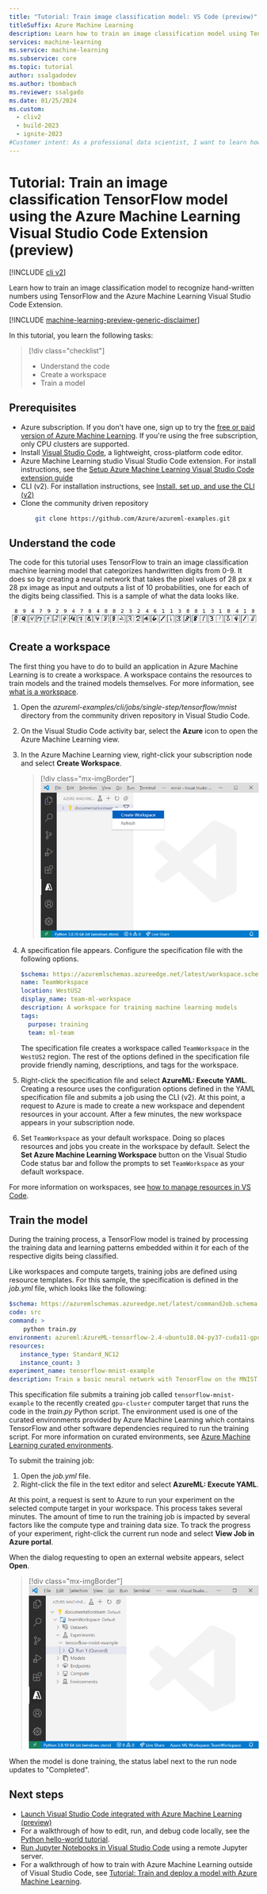 ```yaml
---
title: "Tutorial: Train image classification model: VS Code (preview)"
titleSuffix: Azure Machine Learning
description: Learn how to train an image classification model using TensorFlow and the Azure Machine Learning Visual Studio Code Extension
services: machine-learning
ms.service: machine-learning
ms.subservice: core
ms.topic: tutorial
author: ssalgadodev
ms.author: tbombach
ms.reviewer: ssalgado
ms.date: 01/25/2024
ms.custom:
  - cliv2
  - build-2023
  - ignite-2023
#Customer intent: As a professional data scientist, I want to learn how to train an image classification model using TensorFlow and the Azure Machine Learning Visual Studio Code Extension.
---
```


# Tutorial: Train an image classification TensorFlow model using the Azure Machine Learning Visual Studio Code Extension (preview)

[!INCLUDE [cli v2](includes/machine-learning-cli-v2.md)]

Learn how to train an image classification model to recognize hand-written numbers using TensorFlow and the Azure Machine Learning Visual Studio Code Extension.

[!INCLUDE [machine-learning-preview-generic-disclaimer](includes/machine-learning-preview-generic-disclaimer.md)]

In this tutorial, you learn the following tasks:

> [!div class="checklist"]
> * Understand the code
> * Create a workspace
> * Train a model

## Prerequisites

- Azure subscription. If you don't have one, sign up to try the [free or paid version of Azure Machine Learning](https://azure.microsoft.com/free/). If you're using the free subscription, only CPU clusters are supported.
- Install [Visual Studio Code](https://code.visualstudio.com/docs/setup/setup-overview), a lightweight, cross-platform code editor.
- Azure Machine Learning studio Visual Studio Code extension. For install instructions, see the [Setup Azure Machine Learning Visual Studio Code extension guide](./how-to-setup-vs-code.md)
- CLI (v2). For installation instructions, see [Install, set up, and use the CLI (v2)](how-to-configure-cli.md)
-  Clone the community driven repository
    ```bash
        git clone https://github.com/Azure/azureml-examples.git
    ```

## Understand the code

The code for this tutorial uses TensorFlow to train an image classification machine learning model that categorizes handwritten digits from 0-9. It does so by creating a neural network that takes the pixel values of 28 px x 28 px image as input and outputs a list of 10 probabilities, one for each of the digits being classified. This is a sample of what the data looks like.  

![MNIST Digits](./media/tutorial-train-deploy-image-classification-model-vscode/digits.png)

## Create a workspace

The first thing you have to do to build an application in Azure Machine Learning is to create a workspace. A workspace contains the resources to train models and the trained models themselves. For more information, see [what is a workspace](./concept-workspace.md).

1. Open the *azureml-examples/cli/jobs/single-step/tensorflow/mnist* directory from the community driven repository in Visual Studio Code.
1. On the Visual Studio Code activity bar, select the **Azure** icon to open the Azure Machine Learning view.
1. In the Azure Machine Learning view, right-click your subscription node and select **Create Workspace**.

    > [!div class="mx-imgBorder"]
    > ![Create workspace](./media/tutorial-train-deploy-image-classification-model-vscode/create-workspace.png)

1. A specification file appears. Configure the specification file with the following options.

    ```yml
    $schema: https://azuremlschemas.azureedge.net/latest/workspace.schema.json
    name: TeamWorkspace
    location: WestUS2
    display_name: team-ml-workspace
    description: A workspace for training machine learning models
    tags:
      purpose: training
      team: ml-team
    ```

    The specification file creates a workspace called `TeamWorkspace` in the `WestUS2` region. The rest of the options defined in the specification file provide friendly naming, descriptions, and tags for the workspace.

1. Right-click the specification file and select **AzureML: Execute YAML**. Creating a resource uses the configuration options defined in the YAML specification file and submits a job using the CLI (v2). At this point, a request to Azure is made to create a new workspace and dependent resources in your account. After a few minutes, the new workspace appears in your subscription node.
1. Set `TeamWorkspace` as your default workspace. Doing so places resources and jobs you create in the workspace by default. Select the **Set Azure Machine Learning Workspace** button on the Visual Studio Code status bar and follow the prompts to set `TeamWorkspace` as your default workspace.

For more information on workspaces, see [how to manage resources in VS Code](how-to-manage-resources-vscode.md).

## Train the model

During the training process, a TensorFlow model is trained by processing the training data and learning patterns embedded within it for each of the respective digits being classified.

Like workspaces and compute targets, training jobs are defined using resource templates. For this sample, the specification is defined in the *job.yml* file, which looks like the following:


```yml
$schema: https://azuremlschemas.azureedge.net/latest/commandJob.schema.json
code: src
command: >
    python train.py
environment: azureml:AzureML-tensorflow-2.4-ubuntu18.04-py37-cuda11-gpu:48
resources:
   instance_type: Standard_NC12
   instance_count: 3
experiment_name: tensorflow-mnist-example
description: Train a basic neural network with TensorFlow on the MNIST dataset.
```

This specification file submits a training job called `tensorflow-mnist-example` to the recently created `gpu-cluster` computer target that runs the code in the *train.py* Python script. The environment used is one of the curated environments provided by Azure Machine Learning which contains TensorFlow and other software dependencies required to run the training script. For more information on curated environments, see [Azure Machine Learning curated environments](resource-curated-environments.md).

To submit the training job:

1. Open the *job.yml* file.
1. Right-click the file in the text editor and select **AzureML: Execute YAML**.

At this point, a request is sent to Azure to run your experiment on the selected compute target in your workspace. This process takes several minutes. The amount of time to run the training job is impacted by several factors like the compute type and training data size. To track the progress of your experiment, right-click the current run node and select **View Job in Azure portal**.

When the dialog requesting to open an external website appears, select **Open**.

> [!div class="mx-imgBorder"]
> ![Track experiment progress](./media/tutorial-train-deploy-image-classification-model-vscode/track-experiment-progress.png)

When the model is done training, the status label next to the run node updates to "Completed".

## Next steps

* [Launch Visual Studio Code integrated with Azure Machine Learning (preview)](how-to-launch-vs-code-remote.md)
* For a walkthrough of how to edit, run, and debug code locally, see the [Python hello-world tutorial](https://code.visualstudio.com/docs/Python/Python-tutorial).
* [Run Jupyter Notebooks in Visual Studio Code](how-to-manage-resources-vscode.md) using a remote Jupyter server.
* For a walkthrough of how to train with Azure Machine Learning outside of Visual Studio Code, see [Tutorial: Train and deploy a model with Azure Machine Learning](tutorial-train-deploy-notebook.md).
